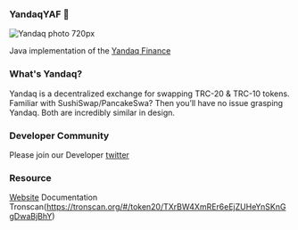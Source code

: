 ### YandaqYAF 👋

![Yandaq photo 720px](https://user-images.githubusercontent.com/75598505/102418811-b2595300-4028-11eb-84c0-b98dde842191.jpg)

Java implementation of the [Yandaq Finance](yandaq.org)

### What's Yandaq?
Yandaq is a decentralized exchange for swapping TRC-20 & TRC-10 tokens. Familiar with 
SushiSwap/PancakeSwa? Then you’ll have no issue grasping Yandaq. Both are incredibly 
similar in design.

### Developer Community

Please join our Developer [twitter](https://twitter.com/yaf_foundation)


### Resource
[Website](yandaq.org)
Documentation
Tronscan(https://tronscan.org/#/token20/TXrBW4XmREr6eEjZUHeYnSKnGgDwaBjBhY)
